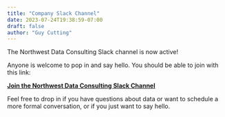 ```yaml
---
title: "Company Slack Channel"
date: 2023-07-24T19:38:59-07:00
draft: false
author: "Guy Cutting"
---
```


The Northwest Data Consulting Slack channel is now active! 

Anyone is welcome to pop in and say hello. You should be able to join with this link:

**[Join the Northwest Data Consulting Slack Channel](https://join.slack.com/t/northwestdata-lfj1330/shared_invite/zt-200mimd35-Uih6NKqcLBt7qbsfyWVQ2g)**

Feel free to drop in if you have questions about data or want to schedule a more formal conversation, or if you just want to say hello.